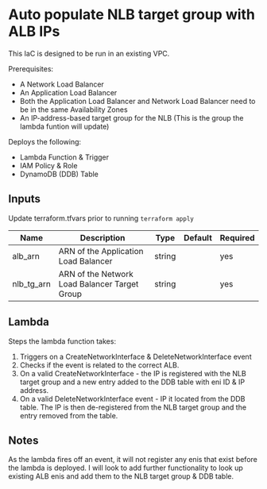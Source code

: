 # Auto populate NLB target group with ALB IPs

This IaC is designed to be run in an existing VPC.

Prerequisites:

- A Network Load Balancer
- An Application Load Balancer
- Both the Application Load Balancer and Network Load Balancer need to be in the same Availability Zones
- An IP-address-based target group for the NLB (This is the group the lambda funtion will update)

Deploys the following:

- Lambda Function & Trigger
- IAM Policy & Role
- DynamoDB (DDB) Table

## Inputs

Update terraform.tfvars prior to running `terraform apply`

| Name       | Description                                   | Type   | Default | Required |
| ---------- | --------------------------------------------- | ------ | ------- | -------- |
| alb_arn    | ARN of the Application Load Balancer          | string |         | yes      |
| nlb_tg_arn | ARN of the Network Load Balancer Target Group | string |         | yes      |

## Lambda

Steps the lambda function takes:

1. Triggers on a CreateNetworkInterface & DeleteNetworkInterface event
2. Checks if the event is related to the correct ALB.
3. On a valid CreateNetworkInterface - the IP is registered with the NLB target group and a new entry added to the DDB table with eni ID & IP address.
4. On a valid DeleteNetworkInterface event - IP it located from the DDB table. The IP is then de-registered from the NLB target group and the entry removed from the table.

## Notes

As the lambda fires off an event, it will not register any enis that exist before the lambda is deployed. I will look to add further functionality to look up existing ALB enis and add them to the NLB target group & DDB table.
